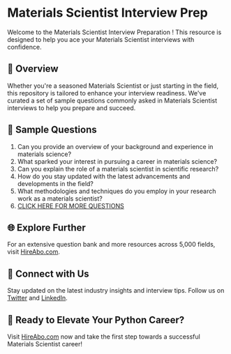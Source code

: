 # Materials Scientist Interview Prep

Welcome to the Materials Scientist Interview Preparation ! This resource is designed to help you ace your Materials Scientist interviews with confidence.

## 🚀 Overview

Whether you're a seasoned Materials Scientist or just starting in the field, this repository is tailored to enhance your interview readiness. We've curated a set of sample questions commonly asked in Materials Scientist interviews to help you prepare and succeed.

## 📝 Sample Questions

1. Can you provide an overview of your background and experience in materials science?
2. What sparked your interest in pursuing a career in materials science?
3. Can you explain the role of a materials scientist in scientific research?
4. How do you stay updated with the latest advancements and developments in the field?
5. What methodologies and techniques do you employ in your research work as a materials scientist?
6. [CLICK HERE FOR MORE QUESTIONS](https://hireabo.com/job/5_0_15/Materials%20Scientist)

## 🌐 Explore Further

For an extensive question bank and more resources across 5,000 fields, visit [HireAbo.com](https://www.hireabo.com).

## 📱 Connect with Us

Stay updated on the latest industry insights and interview tips. Follow us on [Twitter](https://twitter.com/hireabo) and [LinkedIn](https://www.linkedin.com/in/hire-abo-3609972a8/).

## 🚀 Ready to Elevate Your Python Career?

Visit [HireAbo.com](https://www.hireabo.com) now and take the first step towards a successful Materials Scientist career!